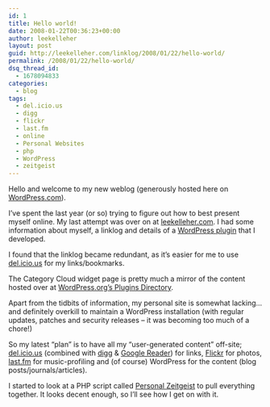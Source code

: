 ```yaml
---
id: 1
title: Hello world!
date: 2008-01-22T00:36:23+00:00
author: leekelleher
layout: post
guid: http://leekelleher.com/linklog/2008/01/22/hello-world/
permalink: /2008/01/22/hello-world/
dsq_thread_id:
  - 1678094833
categories:
  - blog
tags:
  - del.icio.us
  - digg
  - flickr
  - last.fm
  - online
  - Personal Websites
  - php
  - WordPress
  - zeitgeist
---
```

Hello and welcome to my new weblog (generously hosted here on [WordPress.com](http://wordpress.com/)).

I&#8217;ve spent the last year (or so) trying to figure out how to best present myself online. My last attempt was over on at [leekelleher.com](http://leekelleher.com/). I had some information about myself, a linklog and details of a [WordPress plugin](http://leekelleher.com/wordpress/plugins/category-cloud-widget/) that I developed.

I found that the linklog became redundant, as it&#8217;s easier for me to use [del.icio.us](http://del.icio.us/vertino/) for my links/bookmarks.

The Category Cloud widget page is pretty much a mirror of the content hosted over at [WordPress.org&#8217;s Plugins Directory](http://wordpress.org/extend/plugins/widget-category-cloud/).

Apart from the tidbits of information, my personal site is somewhat lacking&#8230; and definitely overkill to maintain a WordPress installation (with regular updates, patches and security releases &#8211; it was becoming too much of a chore!)

So my latest &#8220;plan&#8221; is to have all my &#8220;user-generated content&#8221; off-site; [del.icio.us](http://del.icio.us/vertino) (combined with [digg](http://www.digg.com/users/vertino) & [Google Reader](http://www.google.com/reader/shared/08322762871648052302)) for links, [Flickr](http://www.flickr.com/photos/leekelleher/) for photos, [last.fm](http://www.last.fm/user/vertino/) for music-profiling and (of course) WordPress for the content (blog posts/journals/articles).

I started to look at a PHP script called [Personal Zeitgeist](http://www.creativesynthesis.net/blog/projects/personal-zeitgeist/) to pull everything together. It looks decent enough, so I&#8217;ll see how I get on with it.